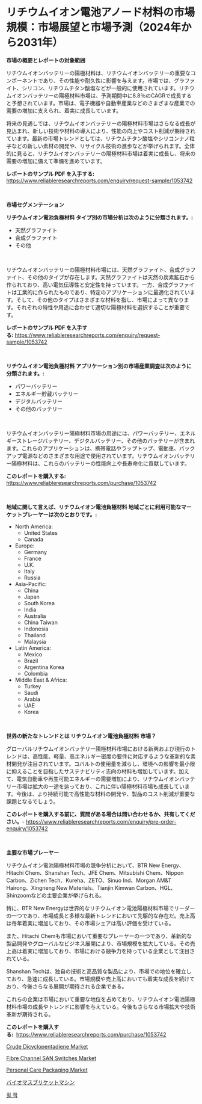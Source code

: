 <p><h1>リチウムイオン電池アノード材料の市場規模：市場展望と市場予測（2024年から2031年）</h1></p><p><strong>市場の概要とレポートの対象範囲</strong></p>
<p><p>リチウムイオンバッテリーの陽極材料は、リチウムイオンバッテリーの重要なコンポーネントであり、その性能や耐久性に影響を与えます。市場では、グラファイト、シリコン、リチウムチタン酸塩などが一般的に使用されています。リチウムイオンバッテリーの陽極材料市場は、予測期間中に8.8％のCAGRで成長すると予想されています。市場は、電子機器や自動車産業などのさまざまな産業での需要の増加に支えられ、着実に成長しています。</p><p>将来の見通しでは、リチウムイオンバッテリーの陽極材料市場はさらなる成長が見込まれ、新しい技術や材料の導入により、性能の向上やコスト削減が期待されています。最新の市場トレンドとしては、リチウムチタン酸塩やシリコンナノ粒子などの新しい素材の開発や、リサイクル技術の進歩などが挙げられます。全体的に見ると、リチウムイオンバッテリーの陽極材料市場は着実に成長し、将来の需要の増加に備えて準備を進めています。</p></p>
<p><strong>レポートのサンプル PDF を入手する:</strong> <a href="https://www.reliableresearchreports.com/enquiry/request-sample/1053742">https://www.reliableresearchreports.com/enquiry/request-sample/1053742</a></p>
<p>&nbsp;</p>
<p><strong>市場セグメンテーション</strong></p>
<p><strong>リチウムイオン電池負極材料 タイプ別の市場分析は次のように分類されます。:</strong></p>
<p><ul><li>天然グラファイト</li><li>合成グラファイト</li><li>その他</li></ul></p>
<p>&nbsp;</p>
<p><p>リチウムイオンバッテリーの陽極材料市場には、天然グラファイト、合成グラファイト、その他のタイプが存在します。天然グラファイトは天然の炭素鉱石から作られており、高い電気伝導性と安定性を持っています。一方、合成グラファイトは工業的に作られたものであり、特定のアプリケーションに最適化されています。そして、その他のタイプはさまざまな材料を指し、市場によって異なります。それぞれの特性や用途に合わせて適切な陽極材料を選択することが重要です。</p></p>
<p><strong>レポートのサンプル PDF を入手する:</strong>&nbsp;<a href="https://www.reliableresearchreports.com/enquiry/request-sample/1053742">https://www.reliableresearchreports.com/enquiry/request-sample/1053742</a></p>
<p>&nbsp;</p>
<p><strong> リチウムイオン電池負極材料 アプリケーション別の市場産業調査は次のように分類されます。:</strong></p>
<p><ul><li>パワーバッテリー</li><li>エネルギー貯蔵バッテリー</li><li>デジタルバッテリー</li><li>その他のバッテリー</li></ul></p>
<p>&nbsp;</p>
<p><p>リチウムイオンバッテリー陽極材料市場の用途には、パワーバッテリー、エネルギーストレージバッテリー、デジタルバッテリー、その他のバッテリーが含まれます。これらのアプリケーションは、携帯電話やラップトップ、電動車、バックアップ電源などのさまざまな用途で使用されています。リチウムイオンバッテリー陽極材料は、これらのバッテリーの性能向上や長寿命化に貢献しています。</p></p>
<p><strong>このレポートを購入する:</strong>&nbsp; <a href="https://www.reliableresearchreports.com/purchase/1053742">https://www.reliableresearchreports.com/purchase/1053742</a></p>
<p>&nbsp;</p>
<p><strong>地域に関して言えば、リチウムイオン電池負極材料 地域ごとに利用可能なマーケットプレーヤーは次のとおりです。:</strong></p>
<p><ul>
    <li>
        North America:
        <ul>
            <li>United States</li>
            <li>Canada</li>
        </ul>
    </li>
    <li>
        Europe:
        <ul>
            <li>Germany</li>
            <li>France</li>
            <li>U.K.</li>
            <li>Italy</li>
            <li>Russia</li>
        </ul>
    </li>
    <li>
        Asia-Pacific:
        <ul>
            <li>China</li>
            <li>Japan</li>
            <li>South Korea</li>
            <li>India</li>
            <li>Australia</li>
            <li>China Taiwan</li>
            <li>Indonesia</li>
            <li>Thailand</li>
            <li>Malaysia</li>
        </ul>
    </li>
    <li>
        Latin America:
        <ul>
            <li>Mexico</li>
            <li>Brazil</li>
            <li>Argentina Korea</li>
            <li>Colombia</li>
        </ul>
    </li>
    <li>
        Middle East & Africa:
        <ul>
            <li>Turkey</li>
            <li>Saudi</li>
            <li>Arabia</li>
            <li>UAE</li>
            <li>Korea</li>
        </ul>
    </li>
    </ul></p>
<p>&nbsp;</p>
<p><strong>世界の新たなトレンドとは リチウムイオン電池負極材料 市場？</strong></p>
<p><p>グローバルリチウムイオンバッテリー陽極材料市場における新興および現行のトレンドは、高性能、軽量、高エネルギー密度の要件に対応するような革新的な素材開発が注目されています。コバルトの使用量を減らし、環境への影響を最小限に抑えることを目指したサステナビリティ志向の材料も増加しています。加えて、電気自動車や再生可能エネルギーの需要増加により、リチウムイオンバッテリー市場は拡大の一途を辿っており、これに伴い陽極材料市場も成長しています。今後は、より持続可能で高性能な材料の開発や、製品のコスト削減が重要な課題となるでしょう。</p></p>
<p><strong>このレポートを購入する前に、質問がある場合は問い合わせるか、共有してください。</strong>- <a href="https://www.reliableresearchreports.com/enquiry/pre-order-enquiry/1053742">https://www.reliableresearchreports.com/enquiry/pre-order-enquiry/1053742</a></p>
<p>&nbsp;</p>
<p><strong>主要な市場プレーヤー</strong></p>
<p><p>リチウムイオン電池陽極材料市場の競争分析において、BTR New Energy、Hitachi Chem、Shanshan Tech、JFE Chem、Mitsubishi Chem、Nippon Carbon、Zichen Tech、Kureha、ZETO、Sinuo Ind、Morgan AM&T Hairong、Xingneng New Materials、Tianjin Kimwan Carbon、HGL、Shinzoomなどの主要企業が挙げられる。</p><p>特に、BTR New Energyは世界的なリチウムイオン電池陽極材料市場でリーダーの一つであり、市場成長と多様な最新トレンドにおいて先駆的な存在だ。売上高は毎年着実に増加しており、その市場シェアは高い評価を受けている。</p><p>また、Hitachi Chemも市場において重要なプレーヤーの一つであり、革新的な製品開発やグローバルなビジネス展開により、市場規模を拡大している。その売上高は着実に増加しており、市場における競争力を持っている企業として注目されている。</p><p>Shanshan Techは、独自の技術と高品質な製品により、市場での地位を確立しており、急速に成長している。市場規模や売上高においても着実な成長を続けており、今後さらなる展開が期待される企業である。</p><p>これらの企業は市場において重要な地位を占めており、リチウムイオン電池陽極材料市場の成長やトレンドに影響を与えている。今後もさらなる市場拡大や技術革新が期待される。</p></p>
<p><strong>このレポートを購入する:</strong>&nbsp;&nbsp;<a href="https://www.reliableresearchreports.com/purchase/1053742">https://www.reliableresearchreports.com/purchase/1053742</a></p>
<p><p><a href="https://sudsy-motorcycle-bbc.notion.site/Crude-Dicyclopentadiene-Market-Growth-Market-Trends-COVID-19-Impact-and-Forecasts-for-period-from-59c3fb5c68184bad84a58c0e565343a7">Crude Dicyclopentadiene Market</a></p><p><a href="https://view.publitas.com/reportprime-1/fibre-channel-san-switches-market-research-report-reveals-the-latest-trends-and-opportunities-of-this-market-for-period-from-2023-2030/">Fibre Channel SAN Switches Market</a></p><p><a href="https://github.com/RoccoManning/Market-Research-Report-List-3/blob/main/personal-care-packaging-market.md">Personal Care Packaging Market</a></p><p><a href="https://medium.com/@estasprer20231/%E3%83%90%E3%82%A4%E3%82%AA%E3%83%9E%E3%82%B9%E3%83%96%E3%83%AA%E3%82%B1%E3%83%83%E3%83%88%E8%A3%BD%E9%80%A0%E6%A9%9F%E5%B8%82%E5%A0%B4%E8%A6%8F%E6%A8%A1-%E5%B8%82%E5%A0%B4%E5%B1%95%E6%9C%9B%E3%81%A8%E5%B8%82%E5%A0%B4%E4%BA%88%E6%B8%AC-2024%E5%B9%B4%E3%81%8B%E3%82%892031%E5%B9%B4-90bb72bc8622">バイオマスブリケットマシン</a></p><p><a href="https://medium.com/@lioneljeyrde454564576/%ED%9C%A0-%EC%9E%AD-%EC%8B%9C%EC%9E%A5-%EA%B7%9C%EB%AA%A8%EB%8A%94-%EA%B8%80%EB%A1%9C%EB%B2%8C-%EC%82%B0%EC%97%85%EC%97%90%EC%84%9C-%EC%B5%9C%EC%A0%81%EC%9D%98-%EB%A7%88%EC%BC%80%ED%8C%85-%EC%B1%84%EB%84%90%EC%9D%84-%EB%B3%B4%EC%97%AC%EC%A4%8D%EB%8B%88%EB%8B%A4-8032ce53040c">휠 잭</a></p></p>